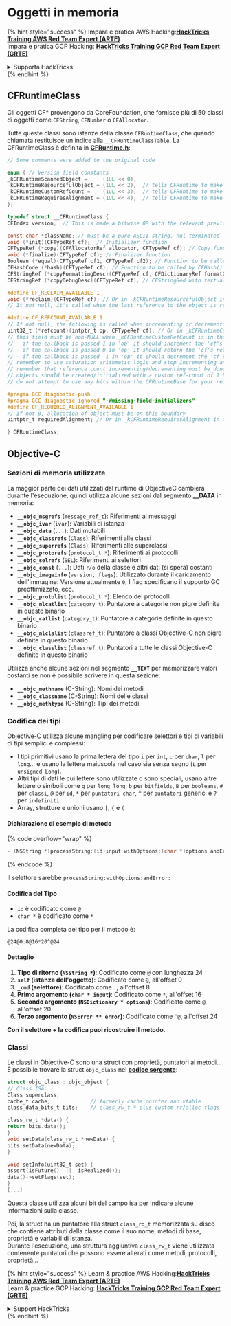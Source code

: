 # Oggetti in memoria

{% hint style="success" %}
Impara e pratica AWS Hacking:<img src="/.gitbook/assets/arte.png" alt="" data-size="line">[**HackTricks Training AWS Red Team Expert (ARTE)**](https://training.hacktricks.xyz/courses/arte)<img src="/.gitbook/assets/arte.png" alt="" data-size="line">\
Impara e pratica GCP Hacking: <img src="/.gitbook/assets/grte.png" alt="" data-size="line">[**HackTricks Training GCP Red Team Expert (GRTE)**<img src="/.gitbook/assets/grte.png" alt="" data-size="line">](https://training.hacktricks.xyz/courses/grte)

<details>

<summary>Supporta HackTricks</summary>

* Controlla i [**piani di abbonamento**](https://github.com/sponsors/carlospolop)!
* **Unisciti al** 💬 [**gruppo Discord**](https://discord.gg/hRep4RUj7f) o al [**gruppo telegram**](https://t.me/peass) o **seguici** su **Twitter** 🐦 [**@hacktricks\_live**](https://twitter.com/hacktricks\_live)**.**
* **Condividi trucchi di hacking inviando PR ai** [**HackTricks**](https://github.com/carlospolop/hacktricks) e [**HackTricks Cloud**](https://github.com/carlospolop/hacktricks-cloud) repos su github.

</details>
{% endhint %}

## CFRuntimeClass

Gli oggetti CF\* provengono da CoreFoundation, che fornisce più di 50 classi di oggetti come `CFString`, `CFNumber` o `CFAllocator`.

Tutte queste classi sono istanze della classe `CFRuntimeClass`, che quando chiamata restituisce un indice alla `__CFRuntimeClassTable`. La CFRuntimeClass è definita in [**CFRuntime.h**](https://opensource.apple.com/source/CF/CF-1153.18/CFRuntime.h.auto.html):
```objectivec
// Some comments were added to the original code

enum { // Version field constants
_kCFRuntimeScannedObject =     (1UL << 0),
_kCFRuntimeResourcefulObject = (1UL << 2),  // tells CFRuntime to make use of the reclaim field
_kCFRuntimeCustomRefCount =    (1UL << 3),  // tells CFRuntime to make use of the refcount field
_kCFRuntimeRequiresAlignment = (1UL << 4),  // tells CFRuntime to make use of the requiredAlignment field
};

typedef struct __CFRuntimeClass {
CFIndex version;  // This is made a bitwise OR with the relevant previous flags

const char *className; // must be a pure ASCII string, nul-terminated
void (*init)(CFTypeRef cf);  // Initializer function
CFTypeRef (*copy)(CFAllocatorRef allocator, CFTypeRef cf); // Copy function, taking CFAllocatorRef and CFTypeRef to copy
void (*finalize)(CFTypeRef cf); // Finalizer function
Boolean (*equal)(CFTypeRef cf1, CFTypeRef cf2); // Function to be called by CFEqual()
CFHashCode (*hash)(CFTypeRef cf); // Function to be called by CFHash()
CFStringRef (*copyFormattingDesc)(CFTypeRef cf, CFDictionaryRef formatOptions); // Provides a CFStringRef with a textual description of the object// return str with retain
CFStringRef (*copyDebugDesc)(CFTypeRef cf);	// CFStringRed with textual description of the object for CFCopyDescription

#define CF_RECLAIM_AVAILABLE 1
void (*reclaim)(CFTypeRef cf); // Or in _kCFRuntimeResourcefulObject in the .version to indicate this field should be used
// It not null, it's called when the last reference to the object is released

#define CF_REFCOUNT_AVAILABLE 1
// If not null, the following is called when incrementing or decrementing reference count
uint32_t (*refcount)(intptr_t op, CFTypeRef cf); // Or in _kCFRuntimeCustomRefCount in the .version to indicate this field should be used
// this field must be non-NULL when _kCFRuntimeCustomRefCount is in the .version field
// - if the callback is passed 1 in 'op' it should increment the 'cf's reference count and return 0
// - if the callback is passed 0 in 'op' it should return the 'cf's reference count, up to 32 bits
// - if the callback is passed -1 in 'op' it should decrement the 'cf's reference count; if it is now zero, 'cf' should be cleaned up and deallocated (the finalize callback above will NOT be called unless the process is running under GC, and CF does not deallocate the memory for you; if running under GC, finalize should do the object tear-down and free the object memory); then return 0
// remember to use saturation arithmetic logic and stop incrementing and decrementing when the ref count hits UINT32_MAX, or you will have a security bug
// remember that reference count incrementing/decrementing must be done thread-safely/atomically
// objects should be created/initialized with a custom ref-count of 1 by the class creation functions
// do not attempt to use any bits within the CFRuntimeBase for your reference count; store that in some additional field in your CF object

#pragma GCC diagnostic push
#pragma GCC diagnostic ignored "-Wmissing-field-initializers"
#define CF_REQUIRED_ALIGNMENT_AVAILABLE 1
// If not 0, allocation of object must be on this boundary
uintptr_t requiredAlignment; // Or in _kCFRuntimeRequiresAlignment in the .version field to indicate this field should be used; the allocator to _CFRuntimeCreateInstance() will be ignored in this case; if this is less than the minimum alignment the system supports, you'll get higher alignment; if this is not an alignment the system supports (e.g., most systems will only support powers of two, or if it is too high), the result (consequences) will be up to CF or the system to decide

} CFRuntimeClass;
```
## Objective-C

### Sezioni di memoria utilizzate

La maggior parte dei dati utilizzati dal runtime di ObjectiveC cambierà durante l'esecuzione, quindi utilizza alcune sezioni dal segmento **\_\_DATA** in memoria:

* **`__objc_msgrefs`** (`message_ref_t`): Riferimenti ai messaggi
* **`__objc_ivar`** (`ivar`): Variabili di istanza
* **`__objc_data`** (`...`): Dati mutabili
* **`__objc_classrefs`** (`Class`): Riferimenti alle classi
* **`__objc_superrefs`** (`Class`): Riferimenti alle superclassi
* **`__objc_protorefs`** (`protocol_t *`): Riferimenti ai protocolli
* **`__objc_selrefs`** (`SEL`): Riferimenti ai selettori
* **`__objc_const`** (`...`): Dati `r/o` della classe e altri dati (si spera) costanti
* **`__objc_imageinfo`** (`version, flags`): Utilizzato durante il caricamento dell'immagine: Versione attualmente `0`; I flag specificano il supporto GC preottimizzato, ecc.
* **`__objc_protolist`** (`protocol_t *`): Elenco dei protocolli
* **`__objc_nlcatlist`** (`category_t`): Puntatore a categorie non pigre definite in questo binario
* **`__objc_catlist`** (`category_t`): Puntatore a categorie definite in questo binario
* **`__objc_nlclslist`** (`classref_t`): Puntatore a classi Objective-C non pigre definite in questo binario
* **`__objc_classlist`** (`classref_t`): Puntatori a tutte le classi Objective-C definite in questo binario

Utilizza anche alcune sezioni nel segmento **`__TEXT`** per memorizzare valori costanti se non è possibile scrivere in questa sezione:

* **`__objc_methname`** (C-String): Nomi dei metodi
* **`__objc_classname`** (C-String): Nomi delle classi
* **`__objc_methtype`** (C-String): Tipi dei metodi

### Codifica dei tipi

Objective-C utilizza alcune mangling per codificare selettori e tipi di variabili di tipi semplici e complessi:

* I tipi primitivi usano la prima lettera del tipo `i` per `int`, `c` per `char`, `l` per `long`... e usano la lettera maiuscola nel caso sia senza segno (`L` per `unsigned Long`).
* Altri tipi di dati le cui lettere sono utilizzate o sono speciali, usano altre lettere o simboli come `q` per `long long`, `b` per `bitfields`, `B` per `booleans`, `#` per `classi`, `@` per `id`, `*` per `puntatori char`, `^` per `puntatori` generici e `?` per `indefiniti`.
* Array, strutture e unioni usano `[`, `{` e `(`

#### Dichiarazione di esempio di metodo

{% code overflow="wrap" %}
```objectivec
- (NSString *)processString:(id)input withOptions:(char *)options andError:(id)error;
```
{% endcode %}

Il selettore sarebbe `processString:withOptions:andError:`

#### Codifica del Tipo

* `id` è codificato come `@`
* `char *` è codificato come `*`

La codifica completa del tipo per il metodo è:
```less
@24@0:8@16*20^@24
```
#### Dettaglio

1. **Tipo di ritorno (`NSString *`)**: Codificato come `@` con lunghezza 24
2. **`self` (istanza dell'oggetto)**: Codificato come `@`, all'offset 0
3. **`_cmd` (selettore)**: Codificato come `:`, all'offset 8
4. **Primo argomento (`char * input`)**: Codificato come `*`, all'offset 16
5. **Secondo argomento (`NSDictionary * options`)**: Codificato come `@`, all'offset 20
6. **Terzo argomento (`NSError ** error`)**: Codificato come `^@`, all'offset 24

**Con il selettore + la codifica puoi ricostruire il metodo.**

### **Classi**

Le classi in Objective-C sono una struct con proprietà, puntatori ai metodi... È possibile trovare la struct `objc_class` nel [**codice sorgente**](https://opensource.apple.com/source/objc4/objc4-756.2/runtime/objc-runtime-new.h.auto.html):
```objectivec
struct objc_class : objc_object {
// Class ISA;
Class superclass;
cache_t cache;             // formerly cache pointer and vtable
class_data_bits_t bits;    // class_rw_t * plus custom rr/alloc flags

class_rw_t *data() {
return bits.data();
}
void setData(class_rw_t *newData) {
bits.setData(newData);
}

void setInfo(uint32_t set) {
assert(isFuture()  ||  isRealized());
data()->setFlags(set);
}
[...]
```
Questa classe utilizza alcuni bit del campo isa per indicare alcune informazioni sulla classe.

Poi, la struct ha un puntatore alla struct `class_ro_t` memorizzata su disco che contiene attributi della classe come il suo nome, metodi di base, proprietà e variabili di istanza.\
Durante l'esecuzione, una struttura aggiuntiva `class_rw_t` viene utilizzata contenente puntatori che possono essere alterati come metodi, protocolli, proprietà...



{% hint style="success" %}
Learn & practice AWS Hacking:<img src="/.gitbook/assets/arte.png" alt="" data-size="line">[**HackTricks Training AWS Red Team Expert (ARTE)**](https://training.hacktricks.xyz/courses/arte)<img src="/.gitbook/assets/arte.png" alt="" data-size="line">\
Learn & practice GCP Hacking: <img src="/.gitbook/assets/grte.png" alt="" data-size="line">[**HackTricks Training GCP Red Team Expert (GRTE)**<img src="/.gitbook/assets/grte.png" alt="" data-size="line">](https://training.hacktricks.xyz/courses/grte)

<details>

<summary>Support HackTricks</summary>

* Check the [**subscription plans**](https://github.com/sponsors/carlospolop)!
* **Join the** 💬 [**Discord group**](https://discord.gg/hRep4RUj7f) or the [**telegram group**](https://t.me/peass) or **follow** us on **Twitter** 🐦 [**@hacktricks\_live**](https://twitter.com/hacktricks\_live)**.**
* **Share hacking tricks by submitting PRs to the** [**HackTricks**](https://github.com/carlospolop/hacktricks) and [**HackTricks Cloud**](https://github.com/carlospolop/hacktricks-cloud) github repos.

</details>
{% endhint %}
